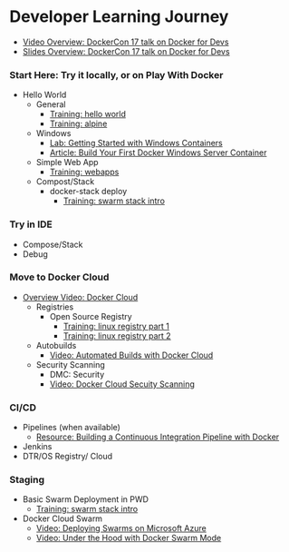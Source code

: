 # Developer Learning Journey
- [Video Overview: DockerCon 17 talk on Docker for Devs](https://youtu.be/y9IYnEDSVEc?list=PLkA60AVN3hh8_lyxE2jjGaGyr0UoqIv4K)
- [Slides Overview: DockerCon 17 talk on Docker for Devs](https://www.slideshare.net/Docker/docker-for-devs-john-zaccone-ibm)

### Start Here: Try it locally, or on Play With Docker
- Hello World
  - General
    - [Training: hello world](http://training.play-with-docker.com/helloworld/)
    - [Training: alpine](http://training.play-with-docker.com/alpine/)
   - Windows
     - [Lab: Getting Started with Windows Containers](https://github.com/docker/labs/tree/master/windows/windows-containers)
     - [Article: Build Your First Docker Windows Server Container](https://blog.docker.com/2016/09/build-your-first-docker-windows-server-container/)
   - Simple Web App
     - [Training: webapps](http://training.play-with-docker.com/webapps/)
   - Compost/Stack
     - docker-stack deploy
       - [Training: swarm stack intro](http://training.play-with-docker.com/swarm-stack-intro/)

### Try in IDE
- Compose/Stack
- Debug

### Move to Docker Cloud
- [Overview Video: Docker Cloud](https://www.youtube.com/watch?v=VW1RIWMQOg0&list=PLkA60AVN3hh8Jtg6IduMZCeCuzRYZH5Wz)
  - Registries
    - Open Source Registry
      - [Training: linux registry part 1](http://training.play-with-docker.com/linux-registry-part1/)
      - [Training: linux registry part 2](http://training.play-with-docker.com/linux-registry-part2/)
  - Autobuilds
    - [Video: Automated Builds with Docker Cloud](https://www.youtube.com/watch?v=sl2mfyjnkXk&list=PLkA60AVN3hh8Jtg6IduMZCeCuzRYZH5Wz&index=6)
  - Security Scanning
    - DMC: Security
    - [Video: Docker Cloud Secuity Scanning](https://www.youtube.com/watch?v=mp2xuOHdJ4Y&index=4&list=PLkA60AVN3hh8Jtg6IduMZCeCuzRYZH5Wz)

### CI/CD
- Pipelines (when available)
  - [Resource: Building a Continuous Integration Pipeline with Docker](https://goto.docker.com/continuous-integration-pipeline.html)
- Jenkins
- DTR/OS Registry/ Cloud

### Staging
- Basic Swarm Deployment in PWD
  - [Training: swarm stack intro](http://training.play-with-docker.com/swarm-stack-intro/)
- Docker Cloud Swarm
  - [Video: Deploying Swarms on Microsoft Azure](https://www.youtube.com/watch?v=LlpyiGAVBVg&index=10&list=PLkA60AVN3hh8Jtg6IduMZCeCuzRYZH5Wz)
  - [Video: Under the Hood with Docker Swarm Mode](https://www.youtube.com/watch?v=Mw4ImA2IB10&list=PLkA60AVN3hh-HFXhOCZXyIi-du9FxliCN&t=75s&index=6)
  
  



